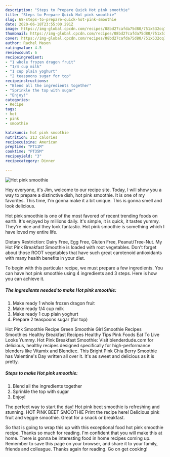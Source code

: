 ```yaml
---
description: "Steps to Prepare Quick Hot pink smoothie"
title: "Steps to Prepare Quick Hot pink smoothie"
slug: 68-steps-to-prepare-quick-hot-pink-smoothie
date: 2020-06-18T23:55:00.291Z
image: https://img-global.cpcdn.com/recipes/08bd27cafda75d80/751x532cq70/hot-pink-smoothie-recipe-main-photo.jpg
thumbnail: https://img-global.cpcdn.com/recipes/08bd27cafda75d80/751x532cq70/hot-pink-smoothie-recipe-main-photo.jpg
cover: https://img-global.cpcdn.com/recipes/08bd27cafda75d80/751x532cq70/hot-pink-smoothie-recipe-main-photo.jpg
author: Rachel Mason
ratingvalue: 4.5
reviewcount: 6
recipeingredient:
- "1 whole frozen dragon fruit"
- "1/4 cup milk"
- "1 cup plain yoghurt"
- "2 teaspoons sugar for top"
recipeinstructions:
- "Blend all the ingredients together"
- "Sprinkle the top with sugar"
- "Enjoy!"
categories:
- Recipe
tags:
- hot
- pink
- smoothie

katakunci: hot pink smoothie 
nutrition: 213 calories
recipecuisine: American
preptime: "PT11M"
cooktime: "PT35M"
recipeyield: "3"
recipecategory: Dinner

---
```



![Hot pink smoothie](https://img-global.cpcdn.com/recipes/08bd27cafda75d80/751x532cq70/hot-pink-smoothie-recipe-main-photo.jpg)

Hey everyone, it's Jim, welcome to our recipe site. Today, I will show you a way to prepare a distinctive dish, hot pink smoothie. It is one of my favorites. This time, I'm gonna make it a bit unique. This is gonna smell and look delicious.

Hot pink smoothie is one of the most favored of recent trending foods on earth. It's enjoyed by millions daily. It's simple, it is quick, it tastes yummy. They're nice and they look fantastic. Hot pink smoothie is something which I have loved my entire life.

Dietary Restriction: Dairy Free, Egg Free, Gluten Free, Peanut/Tree-Nut. My Hot Pink Breakfast Smoothie is loaded with root vegetables. Don&#39;t forget about those ROOT vegetables that have such great carotenoid antioxidants with many health benefits in your diet.


To begin with this particular recipe, we must prepare a few ingredients. You can have hot pink smoothie using 4 ingredients and 3 steps. Here is how you can achieve it.

##### The ingredients needed to make Hot pink smoothie:

1. Make ready 1 whole frozen dragon fruit
1. Make ready 1/4 cup milk
1. Make ready 1 cup plain yoghurt
1. Prepare 2 teaspoons sugar (for top)


Hot Pink Smoothie Recipe Green Smoothie Girl Smoothie Recipes Smoothies Healthy Breakfast Recipes Healthy Tips Pink Foods Eat To Live Looks Yummy. Hot Pink Breakfast Smoothie: Visit blenderdude.com for delicious, healthy recipes designed specifically for high-performance blenders like Vitamix and Blendtec. This Bright Pink Chia Berry Smoothie has Valentine&#39;s Day written all over it. It&#39;s as sweet and delicious as it is pretty. 

##### Steps to make Hot pink smoothie:

1. Blend all the ingredients together
1. Sprinkle the top with sugar
1. Enjoy!


The perfect way to start the day! Hot pink beet smoothie is refreshing and stunning. HOT PINK BEET SMOOTHIE Print the recipe here! Delicious pink fruit and veggie smoothie. Great for a snack or breakfast. 

So that is going to wrap this up with this exceptional food hot pink smoothie recipe. Thanks so much for reading. I'm confident that you will make this at home. There is gonna be interesting food in home recipes coming up. Remember to save this page on your browser, and share it to your family, friends and colleague. Thanks again for reading. Go on get cooking!
